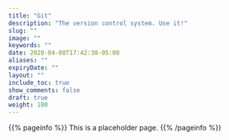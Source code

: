 ```yaml
---
title: "Git"
description: "The version control system. Use it!"
slug: ""
image: ""
keywords: ""
date: 2020-04-08T17:42:38-05:00
aliases: ""
expiryDate: ""
layout: ""
include_toc: true
show_comments: false
draft: true
weight: 100
---
```


{{% pageinfo %}}
This is a placeholder page.
{{% /pageinfo %}}